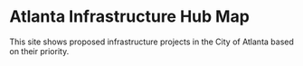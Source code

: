 # Atlanta Infrastructure Hub Map

This site shows proposed infrastructure projects in the City of Atlanta based on their priority. 
